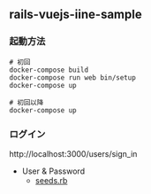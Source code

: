## rails-vuejs-iine-sample
### 起動方法
```
# 初回
docker-compose build
docker-compose run web bin/setup
docker-compose up

# 初回以降
docker-compose up
```

### ログイン
http://localhost:3000/users/sign_in
- User & Password
  - [seeds.rb](db/seeds.rb)
